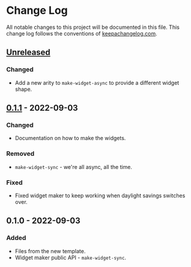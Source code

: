 # Change Log
All notable changes to this project will be documented in this file. This change log follows the conventions of [keepachangelog.com](http://keepachangelog.com/).

## [Unreleased]
### Changed
- Add a new arity to `make-widget-async` to provide a different widget shape.

## [0.1.1] - 2022-09-03
### Changed
- Documentation on how to make the widgets.

### Removed
- `make-widget-sync` - we're all async, all the time.

### Fixed
- Fixed widget maker to keep working when daylight savings switches over.

## 0.1.0 - 2022-09-03
### Added
- Files from the new template.
- Widget maker public API - `make-widget-sync`.

[Unreleased]: https://sourcehost.site/your-name/html-templating/compare/0.1.1...HEAD
[0.1.1]: https://sourcehost.site/your-name/html-templating/compare/0.1.0...0.1.1
